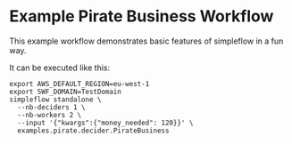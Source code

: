 Example Pirate Business Workflow
================================

This example workflow demonstrates basic features of simpleflow in a fun way.

It can be executed like this:
```
export AWS_DEFAULT_REGION=eu-west-1
export SWF_DOMAIN=TestDomain
simpleflow standalone \
  --nb-deciders 1 \
  --nb-workers 2 \
  --input '{"kwargs":{"money_needed": 120}}' \
  examples.pirate.decider.PirateBusiness
```
